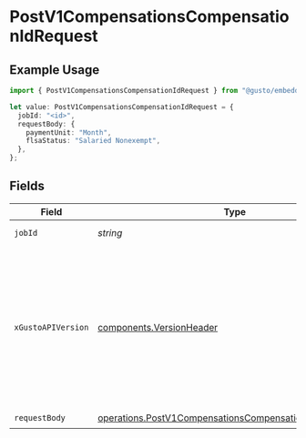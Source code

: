 # PostV1CompensationsCompensationIdRequest

## Example Usage

```typescript
import { PostV1CompensationsCompensationIdRequest } from "@gusto/embedded-api/models/operations";

let value: PostV1CompensationsCompensationIdRequest = {
  jobId: "<id>",
  requestBody: {
    paymentUnit: "Month",
    flsaStatus: "Salaried Nonexempt",
  },
};
```

## Fields

| Field                                                                                                                                                                                                                        | Type                                                                                                                                                                                                                         | Required                                                                                                                                                                                                                     | Description                                                                                                                                                                                                                  |
| ---------------------------------------------------------------------------------------------------------------------------------------------------------------------------------------------------------------------------- | ---------------------------------------------------------------------------------------------------------------------------------------------------------------------------------------------------------------------------- | ---------------------------------------------------------------------------------------------------------------------------------------------------------------------------------------------------------------------------- | ---------------------------------------------------------------------------------------------------------------------------------------------------------------------------------------------------------------------------- |
| `jobId`                                                                                                                                                                                                                      | *string*                                                                                                                                                                                                                     | :heavy_check_mark:                                                                                                                                                                                                           | The UUID of the job                                                                                                                                                                                                          |
| `xGustoAPIVersion`                                                                                                                                                                                                           | [components.VersionHeader](../../models/components/versionheader.md)                                                                                                                                                         | :heavy_minus_sign:                                                                                                                                                                                                           | Determines the date-based API version associated with your API call. If none is provided, your application's [minimum API version](https://docs.gusto.com/embedded-payroll/docs/api-versioning#minimum-api-version) is used. |
| `requestBody`                                                                                                                                                                                                                | [operations.PostV1CompensationsCompensationIdRequestBody](../../models/operations/postv1compensationscompensationidrequestbody.md)                                                                                           | :heavy_check_mark:                                                                                                                                                                                                           | N/A                                                                                                                                                                                                                          |